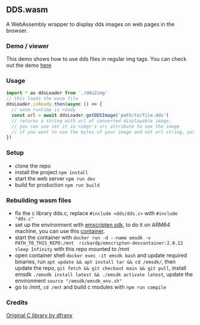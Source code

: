 ## DDS.wasm
A WebAssembly wrapper to display dds images on web pages in the browser.

### Demo / viewer
This demo shows how to use dds files in regular img tags. You can check out the demo [here](https://remixer-dec.github.io/dds.wasm/)

### Usage
```javascript
import * as ddsLoader from './dds2img'
// this loads the wasm file
ddsLoader.isReady.then(async () => {
  // wasm runtime is ready
  const url = await ddsLoader.getDDSImage('path/to/file.dds')
  // returns a string with url of converted displayable image.
  // you can use set it in <img>'s src attribute to see the image
  // if you want to use the bytes of your image and not url string, pass 'blob' as the second argument
})
```

### Setup
- clone the repo
- install the project `npm install`
- start the web server `npm run dev`
- build for production `npm run build`

### Rebuilding wasm files
- fix the c library dds.c, replace `#include <dds/dds.c>` with `#include "dds.c"`
- set up the environment with [emscripten sdk](https://github.com/emscripten-core/emsdk), to do it on ARM64 machine, you can use this [container](https://hub.docker.com/r/rickardp/emscripten-devcontainer).  
 - start the container with `docker run -d --name emsdk -v PATH_TO_THIS_REPO:/mnt  rickardp/emscripten-devcontainer:2.0.12 sleep Infinity` with this repo mounted to /mnt
 - open container shell `docker exec -it emsdk bash` and update required binaries, 
 run `apt update && apt install tar && cd /emsdk/`, then update the repo, `git fetch && git checkout main && git pull`, install emsdk `./emsdk install latest && ./emsdk activate latest`, update the environment `source "/emsdk/emsdk_env.sh"`
 - go to /mnt, `cd /mnt` and build c modules with `npm run compile`

 ### Credits

 [Original C library by dfranx](https://github.com/dfranx/DDS)